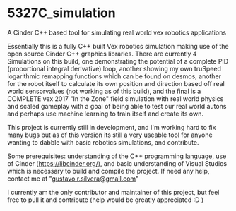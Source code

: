 # 5327C_simulation
A Cinder C++ based tool for simulating real world vex robotics applications

Essentially this is a fully C++ built Vex robotics simulation making use of the open source Cinder C++ graphics libraries. 
There are currently 4 Simulations on this build, one demonstrating the potential of a complete PID (proportional integral derivative) loop, another showing my own truSpeed logarithmic remapping functions which can be found on desmos, another for the robot itself to calculate its own position and direction based off real world sensorvalues (not working as of this build), and the final is a COMPLETE vex 2017 "In the Zone" field simulation with real world physics and scaled gameplay with a goal of being able to test our real world autons and perhaps use machine learning to train itself and create its own. 

This project is currently still in development, and I'm working hard to fix many bugs but as of this version its still a very useable tool for anyone wanting to dabble with basic robotics simulations, and contribute. 

Some prerequisites: understanding of the C++ programming language, use of Cinder (https://libcinder.org/), and basic understanding of Visual Studios which is necessary to build and compile the project.
If need any help, contact me at "gustavo.r.silvera@gmail.com"

I currently am the only contributor and maintainer of this project, but feel free to pull it and contribute (help would be greatly appreciated :D )
